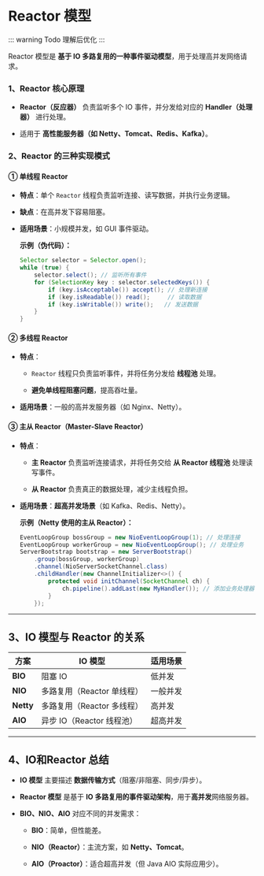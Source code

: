 # Reactor 模型

::: warning Todo 理解后优化
:::

Reactor 模型是 **基于 IO 多路复用的一种事件驱动模型**，用于处理高并发网络请求。

### **1、Reactor 核心原理**

- **Reactor（反应器）** 负责监听多个 IO 事件，并分发给对应的 **Handler（处理器）** 进行处理。

- 适用于 **高性能服务器（如 Netty、Tomcat、Redis、Kafka）**。

### **2、Reactor 的三种实现模式**

#### **① 单线程 Reactor**

- **特点**：单个 `Reactor` 线程负责监听连接、读写数据，并执行业务逻辑。

- **缺点**：在高并发下容易阻塞。

- **适用场景**：小规模并发，如 GUI 事件驱动。

  **示例（伪代码）：**
  ```java
  Selector selector = Selector.open();
  while (true) {
      selector.select(); // 监听所有事件
      for (SelectionKey key : selector.selectedKeys()) {
          if (key.isAcceptable()) accept(); // 处理新连接
          if (key.isReadable()) read();     // 读取数据
          if (key.isWritable()) write();   // 发送数据
      }
  }
  ```

#### **② 多线程 Reactor**

- **特点**：

    - `Reactor` 线程只负责监听事件，并将任务分发给 **线程池** 处理。

    - **避免单线程阻塞问题**，提高吞吐量。

- **适用场景**：一般的高并发服务器（如 Nginx、Netty）。

#### **③ 主从 Reactor（Master-Slave Reactor）**

- **特点**：

    - **主 Reactor** 负责监听连接请求，并将任务交给 **从 Reactor 线程池** 处理读写事件。

    - **从 Reactor** 负责真正的数据处理，减少主线程负担。
  
- **适用场景**：**超高并发场景**（如 Kafka、Redis、Netty）。

  **示例（Netty 使用的主从 Reactor）：**
  ```java
  EventLoopGroup bossGroup = new NioEventLoopGroup(1); // 处理连接
  EventLoopGroup workerGroup = new NioEventLoopGroup(); // 处理业务
  ServerBootstrap bootstrap = new ServerBootstrap()
      .group(bossGroup, workerGroup)
      .channel(NioServerSocketChannel.class)
      .childHandler(new ChannelInitializer<>() {
          protected void initChannel(SocketChannel ch) {
              ch.pipeline().addLast(new MyHandler()); // 添加业务处理器
          }
      });
  ```

---

## **3、IO 模型与 Reactor 的关系**

| 方案    | IO 模型              | 适用场景 |
|---------|----------------------|----------|
| **BIO** | 阻塞 IO              | 低并发  |
| **NIO** | 多路复用（Reactor 单线程） | 一般并发 |
| **Netty** | 多路复用（Reactor 多线程） | 高并发  |
| **AIO** | 异步 IO（Reactor 线程池） | 超高并发 |

---

## **4、IO和Reactor 总结**

- **IO 模型** 主要描述 **数据传输方式**（阻塞/非阻塞、同步/异步）。

- **Reactor 模型** 是基于 **IO 多路复用的事件驱动架构**，用于**高并发**网络服务器。

- **BIO、NIO、AIO** 对应不同的并发需求：

    - **BIO**：简单，但性能差。

    - **NIO（Reactor）**：主流方案，如 **Netty、Tomcat**。

    - **AIO（Proactor）**：适合超高并发（但 Java AIO 实际应用少）。
